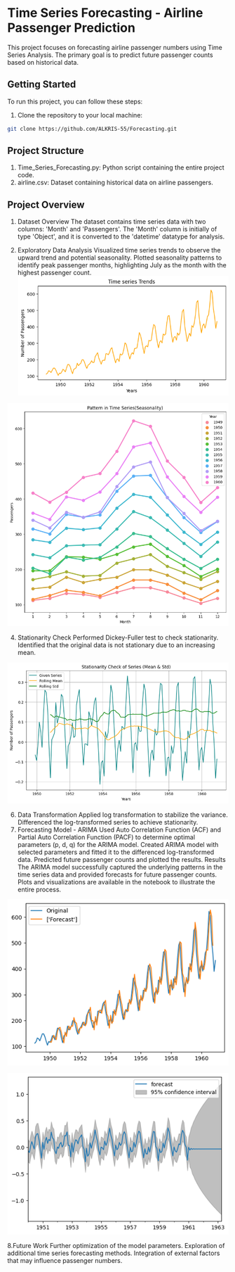 # Time Series Forecasting - Airline Passenger Prediction

This project focuses on forecasting airline passenger numbers using Time Series Analysis. The primary goal is to predict future passenger counts based on historical data.

## Getting Started

To run this project, you can follow these steps:

1. Clone the repository to your local machine:

```bash
git clone https://github.com/ALKRIS-55/Forecasting.git
```

## Project Structure
1. Time_Series_Forecasting.py: Python script containing the entire project code.
2. airline.csv: Dataset containing historical data on airline passengers.

## Project Overview
1. Dataset Overview
The dataset contains time series data with two columns: 'Month' and 'Passengers'. The 'Month' column is initially of type 'Object', and it is converted to the 'datetime' datatype for analysis.

2. Exploratory Data Analysis
Visualized time series trends to observe the upward trend and potential seasonality.
Plotted seasonality patterns to identify peak passenger months, highlighting July as the month with the highest passenger count.
![Airline Passenger Trend](TIME_SERIES/Time_series_trend.png)

![Seasonality](TIME_SERIES/Pattern_in_time_series(Seasonality).png)



4. Stationarity Check
Performed Dickey-Fuller test to check stationarity. Identified that the original data is not stationary due to an increasing mean.

![Stationarity Check](TIME_SERIES/Stationary_Check.png)

6. Data Transformation
Applied log transformation to stabilize the variance.
Differenced the log-transformed series to achieve stationarity.
7. Forecasting Model - ARIMA
Used Auto Correlation Function (ACF) and Partial Auto Correlation Function (PACF) to determine optimal parameters (p, d, q) for the ARIMA model.
Created ARIMA model with selected parameters and fitted it to the differenced log-transformed data.
Predicted future passenger counts and plotted the results.
Results
The ARIMA model successfully captured the underlying patterns in the time series data and provided forecasts for future passenger counts.
Plots and visualizations are available in the notebook to illustrate the entire process.

![Forecast](TIME_SERIES/Forecast.png)

![Forecast](TIME_SERIES/Forecast_confidence_interval.png)

8.Future Work
Further optimization of the model parameters.
Exploration of additional time series forecasting methods.
Integration of external factors that may influence passenger numbers.

